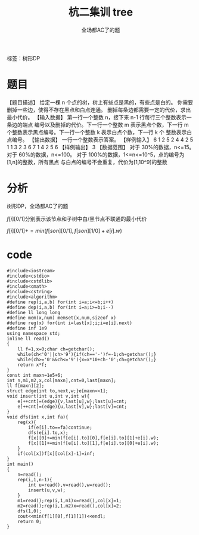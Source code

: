 ﻿---
title: 杭二集训 tree
subtitle: "全场都AC了的题"
tags: 
 - DP-树形
grammar_cjkRuby: true
catalog: true
layout:  post
header-img: "img/header/P2.jpg"
preview-img: "/img/preview/P2.jpg"
---

标签：树形DP

# 题目

【题目描述】 给定一棵 n 个点的树，树上有些点是黑的，有些点是白的。 你需要删掉一些边，使得不存在黑点和白点连通。 删掉每条边都需要一定的代价，求出最小代价。 
【输入数据】  第一行一个整数 n，接下来 n-1 行每行三个整数表示一条边的端点 编号以及删掉的代价。下一行一个整数 m 表示黑点个数，下一行 m 个整数表示黑点编号。下一行一个整数 k 表示白点个数，下一行 k 个 整数表示白点编号。
 【输出数据】  一行一个整数表示答案。
 【样例输入】
6 
1 2 5 
2 4 4 
2 5 1 
1 3 2 
3 6 7 
1 
4 
2 
5 6 
【样例输出】 3 
【数据范围】 
对于 30%的数据，n<=15。 
对于 60%的数据，n<=100。 
对于 100%的数据，1<=n<=10^5，点的编号为[1,n]的整数，所有黑点 与白点的编号不会重复，代价为[1,10^9]的整数 
 
# 分析

树形DP，全场都AC了的题

$f[i][0/1]$分别表示该节点和子树中白/黑节点不联通的最小代价

$f[i][0/1]+=min(f[son][0/1],f[son][1/0]+e[i].w)$

# code

```
#include<iostream>
#include<cstdio>
#include<cstdlib>
#include<cmath>
#include<cstring>
#include<algorithm>
#define rep(i,a,b) for(int i=a;i<=b;i++)
#define dep(i,a,b) for(int i=a;i>=b;i--)
#define ll long long
#define mem(x,num) memset(x,num,sizeof x)
#define reg(x) for(int i=last[x];i;i=e[i].next)
#define inf 1e9
using namespace std;
inline ll read()
{
	ll f=1,x=0;char ch=getchar();
	while(ch<'0'||ch>'9'){if(ch=='-')f=-1;ch=getchar();}
	while(ch>='0'&&ch<='9'){x=x*10+ch-'0';ch=getchar();}
	return x*f;
}
const int maxn=1e5+6;
int n,m1,m2,x,col[maxn],cnt=0,last[maxn];
ll f[maxn][2];
struct edge{int to,next,w;}e[maxn<<1];
void insert(int u,int v,int w){
	e[++cnt]=(edge){v,last[u],w};last[u]=cnt;
	e[++cnt]=(edge){u,last[v],w};last[v]=cnt;
}
void dfs(int x,int fa){
	reg(x){
		if(e[i].to==fa)continue;
		dfs(e[i].to,x);
		f[x][0]+=min(f[e[i].to][0],f[e[i].to][1]+e[i].w);
		f[x][1]+=min(f[e[i].to][1],f[e[i].to][0]+e[i].w);
	}
	if(col[x])f[x][col[x]-1]=inf;
}
int main()
{
	n=read();
	rep(i,1,n-1){
		int u=read(),v=read(),w=read();
		insert(u,v,w);
	}
	m1=read();rep(i,1,m1)x=read(),col[x]=1;
	m2=read();rep(i,1,m2)x=read(),col[x]=2;
	dfs(1,0);
	cout<<min(f[1][0],f[1][1])<<endl;
	return 0;
}
```

